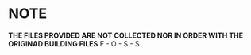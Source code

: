 # NOTE
**THE FILES PROVIDED ARE NOT COLLECTED NOR IN ORDER WITH THE ORIGINAD BUILDING FILES**
F - O - S - S
